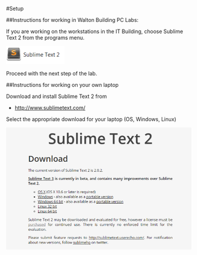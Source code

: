 #Setup

##Instructions for working in Walton Building PC Labs:

If you are working on the workstations in the IT Building, choose Sublime Text 2 from the programs menu.

![](./img/00.png)

Proceed with the next step of the lab.

##Instructions for working on your own laptop

Download and install Sublime Text 2 from

 - <http://www.sublimetext.com/>

Select the appropriate download for your laptop (OS, Windows, Linux)


![](./img/01.png)

